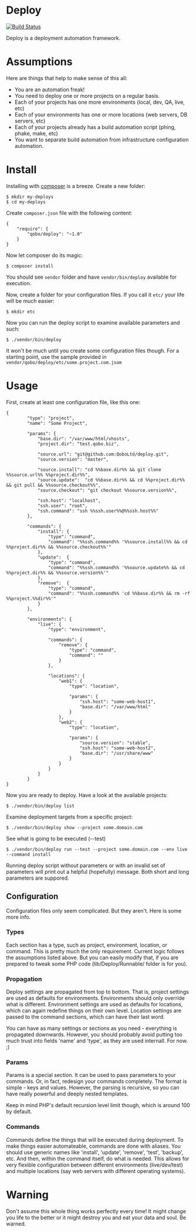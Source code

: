 Deploy
======

[![Build Status](https://travis-ci.org/QoboLtd/deploy.svg?branch=master)](https://travis-ci.org/QoboLtd/deploy)

Deploy is a deployment automation framework.

Assumptions
===========

Here are things that help to make sense of this all:

* You are an automation freak!
* You need to deploy one or more projects on a regular basis.
* Each of your projects has one more environments (local, dev, QA, live, etc)
* Each of your environments has one or more locations (web servers, DB servers, etc)
* Each of your projects already has a build automation script (phing, phake, make, etc)
* You want to separate build automation from infrastructure configuration automation.

Install
=======

Installing with [composer](https://getcomposer.org/) is a breeze.  Create a new folder:

```
$ mkdir my-deploys
$ cd my-deploys
```

Create ```composer.json``` file with the following content:

```
{
	"require": {
		"qobo/deploy": "~1.0"
	}
}
```

Now let composer do its magic:

```
$ composer install
```

You should see ```vendor``` folder and have ```vendor/bin/deploy``` available for
execution.

Now, create a folder for your configuration files.  If you call it ```etc/``` your
life will be much easier:

```
$ mkdir etc
```

Now you can run the deploy script to examine available parameters and such:

```
$ ./vendor/bin/deploy
```

It won't be much until you create some configuration files though.  For a starting
point, use the sample provided in ```vendor/qobo/deploy/etc/some.project.com.jsom```

Usage
=====

First, create at least one configuration file, like this one:

```
{
		"type": "project",
		"name": "Some Project",

		"params": {
			"base.dir": "/var/www/html/vhosts",
			"project.dir": "test.qobo.biz",

			"source.url": "git@github.com:QoboLtd/deploy.git",
			"source.version": "master",

			"source.install": "cd %%base.dir%% && git clone %%source.url%% %%project.dir%%",
			"source.update":  "cd %%base.dir%% && cd %%project.dir%% && git pull && %%source.checkout%%",
			"source.checkout": "git checkout %%source.version%%",

			"ssh.host": "localhost",
			"ssh.user": "root",
			"ssh.command": "ssh %%ssh.user%%@%%ssh.host%%"
		},

		"commands": {
			"install": { 
				"type": "command", 
				"command": "%%ssh.command%% '%%source.install%% && cd %%project.dir%% && %%source.checkout%%'" 
			},
			"update":  { 
				"type": "command", 
				"command": "%%ssh.command%% '%%source.update%% && cd %%project.dir%% && %%source.version%%'" 
			},
			"remove":  { 
				"type": "command", 
				"command": "%%ssh.command%% 'cd %%base.dir%% && rm -rf %%project.%%dir%%'" 
			}
		},

		"environments": {
			"live": {
				"type": "environment",

				"commands": {
					"remove": { 
						"type": "command", 
						"command": "" 
					}
				},

				"locations": {
					"web1": {
						"type": "location",

						"params": {
							"ssh.host": "some-web-host1",
							"base.dir": "/var/www/html"
						}
					},
					"web2": {
						"type": "location",

						"params": {
							"source.version": "stable",
							"ssh.host": "some-web-host2",
							"base.dir": "/usr/share/www"
						}
					}
				}
			}
		}
}
```

Now you are ready to deploy.  Have a look at the available projects:

```
$ ./vendor/bin/deploy list
```

Examine deployment targets from a specific project:

```
$ ./vendor/bin/deploy show --project some.domain.com
```

See what is going to be executed (--test)

```
$ ./vendor/bin/deploy run --test --project some.domain.com --env live --command install
```

Running deploy script without parameters or with an invalid set of parameters
will print out a helpful (hopefully) message.  Both short and long parameters
are suppored.

Configuration
-------------

Configuration files only seem complicated.  But they aren't.  Here is some 
more info.

### Types

Each section has a type, such as project, environment, location, or command.
This is pretty much the only requirement.  Current logic follows the
assumptions listed above.  But you can easily modify that, if you are
prepared to tweak some PHP code (lib/Deploy/Runnable/ folder is for you).

### Propagation

Deploy settings are propagated from top to bottom.  That is, project settings
are used as defaults for environments.  Environments should only override
what is different.  Environment settings are used as defaults for locations,
which can again redefine things on their own level.  Location settings are
passed to the command sections, which can have their last word.

You can have as many settings or sections as you need - everything is propagated
downwards.  However, you should probably avoid putting too much trust into
fields 'name' and 'type', as they are used internall.  For now. ;)

### Params

Params is a special section.  It can be used to pass parameters to your commands.
Or, in fact, redesign your commands completely.  The format is simple - keys and
values.  However, the parsing is recursive, so you can have really powerful and
deeply nested templates.

Keep in mind PHP's default recursion level limit though, which is around 100 by
default.

### Commands

Commands define the things that will be executed during deployment.  To make things
easier automateable, commands are done with aliases.  You should use generic names
like 'install', 'update', 'remove', 'test', 'backup', etc.  And then, within the 
command itself, do what is needed.  This allows for very flexible configuration
between different environments (live/dev/test) and multiple locations (say web 
servers with different operating systems).


Warning
=======

Don't assume this whole thing works perfectly every time!  It might change you life
to the better or it might destroy you and eat your data and soul.  Be warned.
